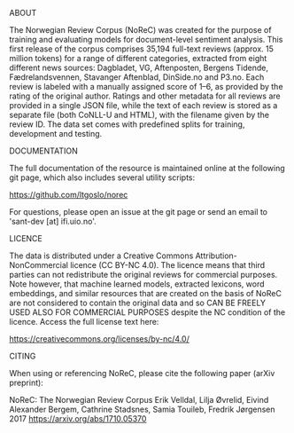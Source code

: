 ABOUT

The Norwegian Review Corpus (NoReC) was created for the purpose of training and
evaluating models for document-level sentiment analysis. This first release of
the corpus comprises 35,194 full-text reviews (approx. 15 million tokens) for a
range of different categories, extracted from eight different news sources:
Dagbladet, VG, Aftenposten, Bergens Tidende, Fædrelandsvennen, Stavanger
Aftenblad, DinSide.no and P3.no.  Each review is labeled with a manually
assigned score of 1–6, as provided by the rating of the original
author. Ratings and other metadata for all reviews are provided in a single
JSON file, while the text of each review is stored as a separate file (both
CoNLL-U and HTML), with the filename given by the review ID. The data set comes
with predefined splits for training, development and testing.

DOCUMENTATION

The full documentation of the resource is maintained online at the following
git page, which also includes several utility scripts:

https://github.com/ltgoslo/norec

For questions, please open an issue at the git page or send an email to
'sant-dev [at] ifi.uio.no'.


LICENCE

The data is distributed under a Creative Commons Attribution-NonCommercial
licence (CC BY-NC 4.0). The licence means that third parties can not
redistribute the original reviews for commercial purposes. Note however, that
machine learned models, extracted lexicons, word embeddings, and similar
resources that are created on the basis of NoReC are not considered to contain
the original data and so CAN BE FREELY USED ALSO FOR COMMERCIAL PURPOSES
despite the NC condition of the licence. Access the full license text here:

https://creativecommons.org/licenses/by-nc/4.0/


CITING

When using or referencing NoReC, please cite the following paper (arXiv
preprint):

NoReC: The Norwegian Review Corpus
Erik Velldal, Lilja Øvrelid, Eivind Alexander Bergem, Cathrine Stadsnes, Samia Touileb, Fredrik Jørgensen
2017
https://arxiv.org/abs/1710.05370
